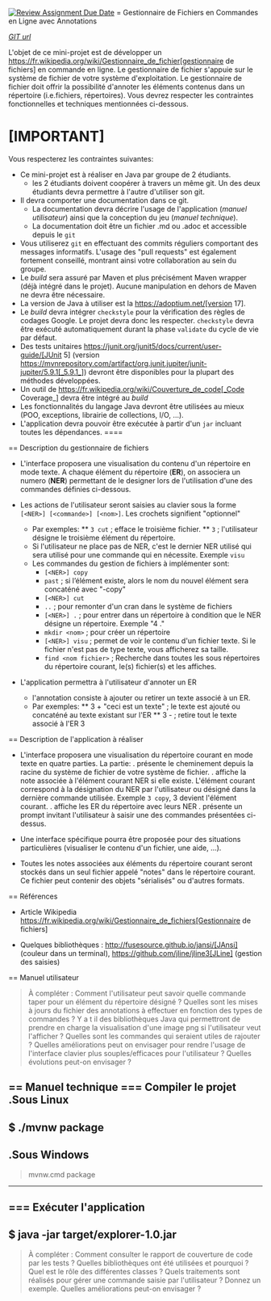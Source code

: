 [![Review Assignment Due Date](https://classroom.github.com/assets/deadline-readme-button-24ddc0f5d75046c5622901739e7c5dd533143b0c8e959d652212380cedb1ea36.svg)](https://classroom.github.com/a/G801g4IR)
= Gestionnaire de Fichiers en Commandes en Ligne avec Annotations

[_GIT url_ ](https://github.com/ensYeh/miniprojet-grp-69.git)

L'objet de ce mini-projet est de développer un https://fr.wikipedia.org/wiki/Gestionnaire_de_fichier[gestionnaire de fichiers] en commande en ligne. Le gestionnaire de fichier s'appuie sur le système de fichier de votre système d'exploitation. Le gestionnaire de fichier doit offrir la possibilité d'annoter les éléments contenus dans un répertoire (i.e.fichiers, répertoires).
Vous devrez respecter les contraintes fonctionnelles et techniques mentionnées ci-dessous.

[IMPORTANT]
====
Vous respecterez les contraintes suivantes:

* Ce mini-projet est à réaliser en Java par groupe de 2 étudiants.
  - les 2 étudiants doivent coopérer à travers un même git. Un des deux étudiants devra permettre à l'autre d'utiliser son git.
* Il devra comporter une documentation dans ce git.
  - La documentation devra décrire l'usage de l'application (_manuel utilisateur_) ainsi que la conception du jeu (_manuel technique_).
  - La documentation doit être un fichier .md ou .adoc et accessible depuis le `git`
* Vous utiliserez `git` en effectuant des commits réguliers comportant des messages informatifs. L'usage des "pull requests" est également fortement conseillé, montrant ainsi votre collaboration au sein du groupe. 
* Le _build_ sera assuré par Maven et plus précisément Maven wrapper (déjà intégré dans le projet).
Aucune manipulation en dehors de Maven ne devra être nécessaire.
* La version de Java à utiliser est la https://adoptium.net/[version 17].
* Le _build_ devra intégrer `checkstyle` pour la vérification des règles de codages Google.
Le projet devra donc les respecter.
`checkstyle` devra être exécuté automatiquement durant la phase `validate` du cycle de vie par défaut.
* Des tests unitaires https://junit.org/junit5/docs/current/user-guide/[JUnit 5] (version https://mvnrepository.com/artifact/org.junit.jupiter/junit-jupiter/5.9.1[_5.9.1_]) devront être disponibles pour la plupart des méthodes développées.
* Un outil de https://fr.wikipedia.org/wiki/Couverture_de_code[_Code Coverage_] devra être intégré au _build_
* Les fonctionnalités du langage Java devront être utilisées au mieux (POO, exceptions, librairie de collections, I/O, …).
* L'application devra pouvoir être exécutée à partir d'un `jar` incluant toutes les dépendances.
====

== Description du gestionnaire de fichiers
* L'interface proposera une visualisation du contenu d'un répertoire en mode texte. A chaque élément du répertoire (**ER**), on associera un numero (**NER**) permettant de le designer lors de l'utilisation d'une des commandes définies ci-dessous.

* Les actions de l'utilisateur seront saisies au clavier sous la forme `[<NER>] [<commande>] [<nom>]`. Les crochets signifient "optionnel" 
  - Par exemples:
   ** `3 cut` ; efface le troisième fichier.
   ** `3`  ; l'utilisateur désigne le troisième élément du répertoire.
  - Si l'utilisateur ne place pas de NER, c'est le dernier NER utilisé qui sera utilisé pour une commande qui en nécessite. Exemple `visu`
  - Les commandes du gestion de fichiers à implémenter sont:
    - `[<NER>] copy`
    - `past`  ; si l’élément existe, alors le nom du nouvel élément sera concaténé avec "-copy"
    - `[<NER>] cut`
    - `..` ; pour remonter d'un cran dans le système de fichiers
    - `[<NER>] .` ; pour entrer dans un répertoire à condition que le NER désigne un répertoire. Exemple "4 ."
    - `mkdir <nom>` ; pour créer un répertoire
    - `[<NER>] visu` ; permet de voir le contenu d'un fichier texte. Si le fichier n'est pas de type texte, vous afficherez sa taille.
    - `find <nom fichier>` ; Recherche dans toutes les sous répertoires du répertoire courant, le(s) fichier(s) et les affiches.

* L'application permettra à l'utilisateur d'annoter un ER
  - l'annotation consiste à ajouter ou retirer un texte associé à un ER. 
  - Par exemples:
       ** 3 + "ceci est un texte" ; le texte est ajouté ou concaténé au texte existant sur l'ER
       ** 3 -  ; retire tout le texte associé à l'ER 3

 

== Description de l'application à réaliser

* L'interface proposera une visualisation du répertoire courant en mode texte en quatre parties. La partie:
  . présente le cheminement depuis la racine du système de fichier de votre système de fichier.
  . affiche la note associée à l'élément courant NER si elle existe. L'élément courant correspond à la désignation du NER par l'utilisateur ou désigné dans la dernière commande utilisée. Exemple `3 copy`, 3 devient l'élément courant.
  . affiche les ER du répertoire avec leurs NER
  . présente un prompt invitant l'utilisateur à saisir une des commandes présentées ci-dessus.

* Une interface spécifique pourra être proposée pour des situations particulières (visualiser le contenu d'un fichier, une aide, ...).

* Toutes les notes associées aux éléments du répertoire courant seront stockés dans un seul fichier appelé "notes" dans le répertoire courant. Ce fichier peut contenir des objets "sérialisés" ou d'autres formats.



== Références
* Article Wikipedia https://fr.wikipedia.org/wiki/Gestionnaire_de_fichiers[Gestionnaire de fichiers]

* Quelques bibliothèques :
http://fusesource.github.io/jansi/[JAnsi] (couleur dans un terminal),
https://github.com/jline/jline3[JLine] (gestion des saisies)

== Manuel utilisateur

> À compléter :
> Comment l'utilisateur peut savoir quelle commande taper pour un élément du répertoire désigné ?
> Quelles sont les mises à jours du fichier des annotations à effectuer en fonction des types de commandes ?
> Y a t il des bibliothèques Java qui permettront de prendre en charge la visualisation d'une image png si l'utilisateur veut l'afficher ? 
> Quelles sont les commandes qui seraient utiles de rajouter ?
> Quelles améliorations peut on envisager pour rendre l'usage de l'interface clavier plus souples/efficaces pour l'utilisateur ?
> Quelles évolutions peut-on envisager ?

== Manuel technique
=== Compiler le projet
.Sous Linux
----
$ ./mvnw package
----

.Sous Windows
----
> mvnw.cmd package
----

=== Exécuter l'application
----
$ java -jar target/explorer-1.0.jar
----

> À compléter :
> Comment consulter le rapport de couverture de code par les tests ?
> Quelles bibliothèques ont été utilisées et pourquoi ?
> Quel est le rôle des différentes classes ?
> Quels traitements sont réalisés pour gérer une commande saisie par l'utilisateur ? Donnez un exemple.
> Quelles améliorations peut-on envisager ?
